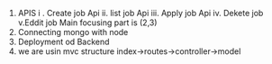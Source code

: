 1. APIS
  i . Create job Api
  ii. list job Api
  iii. Apply job Api
  iv. Dekete job 
  v.Eddit job
Main focusing part is  (2,3)
2. Connecting mongo with node
3. Deployment od Backend
4. we are usin mvc structure
index->routes->controller->model